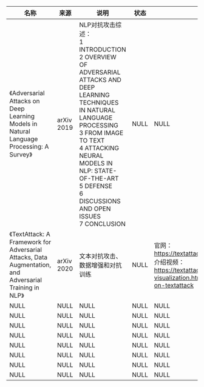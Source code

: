 |名称  |  来源   | 说明  |状态   | 备注  |
|  ----  | ----  |----  | ----  |----  |
| 《Adversarial Attacks on Deep Learning Models in Natural Language Processing: A Survey》| arXiv 2019|NLP对抗攻击综述：<br/>1 INTRODUCTION<br/>2 OVERVIEW OF ADVERSARIAL ATTACKS AND DEEP LEARNING TECHNIQUES IN NATURAL LANGUAGE PROCESSING<br/>3 FROM IMAGE TO TEXT<br/>4 ATTACKING NEURAL MODELS IN NLP: STATE-OF-THE-ART<br/>5 DEFENSE<br/>6 DISCUSSIONS AND OPEN ISSUES<br/>7 CONCLUSION|NULL |NULL |
| 《TextAttack: A Framework for Adversarial Attacks, Data Augmentation, and Adversarial Training in NLP》| arXiv 2020|文本对抗攻击、数据增强和对抗训练|NULL |官网： https://textattack.readthedocs.io/en/latest/index.html<br/>介绍视频：https://textattack.readthedocs.io/en/latest/1start/talks-visualization.html#dr-qi-s-summary-tutorial-talk-on-textattack|
| NULL  | NULL |NULL |NULL |NULL |
| NULL  | NULL |NULL |NULL |NULL |
| NULL  | NULL |NULL |NULL |NULL |
| NULL  | NULL |NULL |NULL |NULL |
| NULL  | NULL |NULL |NULL |NULL |
| NULL  | NULL |NULL |NULL |NULL |
| NULL  | NULL |NULL |NULL |NULL |
| NULL  | NULL |NULL |NULL |NULL |
